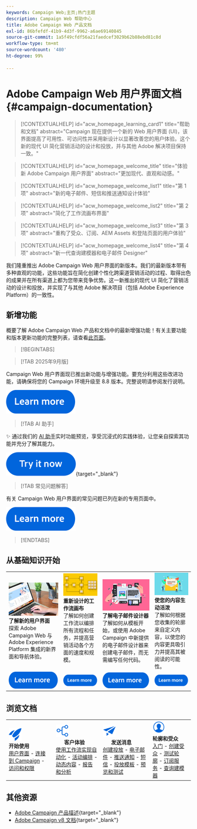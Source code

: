 ```yaml
---
keywords: Campaign Web;主页;热门主题
description: Campaign Web 帮助中心
title: Adobe Campaign Web 产品文档
exl-id: 86bfefdf-41b9-4d3f-9962-a6ae69140845
source-git-commit: 1a5f49cfdf56a21faedcef3029b62b88ebd81c8d
workflow-type: tm+mt
source-wordcount: '480'
ht-degree: 99%

---
```


# Adobe Campaign Web 用户界面文档 {#campaign-documentation}

>[!CONTEXTUALHELP]
>id="acw_homepage_learning_card1"
>title="帮助和文档"
>abstract="Campaign 现在提供一个新的 Web 用户界面 (UI)，该界面提高了可用性、可访问性并采用新设计以显著改善您的用户体验。这个新的现代 UI 简化营销活动的设计和投放，并与其他 Adobe 解决项目保持一致。"

>[!CONTEXTUALHELP]
>id="acw_homepage_welcome_title"
>title="体验新 Adobe Campaign 用户界面"
>abstract="更加现代、直观和动感。"

>[!CONTEXTUALHELP]
>id="acw_homepage_welcome_list1"
>title="第 1 项"
>abstract="新的电子邮件、短信和推送通知设计体验"

>[!CONTEXTUALHELP]
>id="acw_homepage_welcome_list2"
>title="第 2 项"
>abstract="简化了工作流画布界面"

>[!CONTEXTUALHELP]
>id="acw_homepage_welcome_list3"
>title="第 3 项"
>abstract="重构了受众、订阅、AEM Assets 和登陆页面的用户体验"

>[!CONTEXTUALHELP]
>id="acw_homepage_welcome_list4"
>title="第 4 项"
>abstract="新一代查询建模器和电子邮件 Designer"


我们隆重推出 Adobe Campaign Web 用户界面的新版本。我们的最新版本带有多种直观的功能，这些功能旨在简化创建个性化跨渠道营销活动的过程、取得出色的成果并在所有渠道上都为您带来竞争优势。这一新推出的现代 UI 简化了营销活动的设计和投放，并实现了与其他 Adobe 解决项目（包括 Adobe Experience Platform）的一致性。

## 新增功能

概要了解 Adobe Campaign Web 产品和文档中的最新增强功能！有关主要功能和版本更新功能的完整列表，请查看[此页面](rn/whats-new.md)。

>[!BEGINTABS]


>[!TAB 2025年9月版]

Campaign Web 用户界面现已推出新功能与增强功能。要充分利用这些改进功能，请确保将您的 Campaign 环境升级至 8.8 版本。完整说明请参阅发行说明。

[![了解更多按钮](assets/do-not-localize/learn-more-button.svg)](../v8/rn/release-notes.md)


>[!TAB AI 助手]

✨ 通过我们的 [AI 助手](../v8/email/generative-gs.md)实时功能预览，享受沉浸式的实践体验，让您亲自探索其功能并充分了解其能力。

[![了解详情按钮](assets/do-not-localize/try-it-button.svg)](https://experienceleague.adobe.com/zh-hans/apps/journey-optimizer/ai-assistant-content-accelerator){target="_blank"}

>[!TAB 常见问题解答]

有关 Campaign Web 用户界面的常见问题已列在新的专用页面中。

[![了解更多按钮](assets/do-not-localize/learn-more-button.svg)](get-started/faq.md)


>[!ENDTABS]

## 从基础知识开始

<table style="table-layout:fixed">
  <tr style="border: 0;">
    <td>
    <a href="get-started/user-interface.md"><img src="assets/do-not-localize/menu-ui.jpeg"></a>
    <div><strong>了解新的用户界面</strong><br/>探索 Adobe Campaign Web 与 Adobe Experience Platform 集成的新界面和导航体验。</div>
    </td>
    <td>
    <a href="workflows/gs-workflows.md"><img src="assets/do-not-localize/menu-workflows.jpeg"></a>
    <div><strong>重新设计的工作流画布</strong><br/>了解如何创建工作流以编排所有流程和任务，并提高营销活动各个方面的速度和规模。</div><br/>
    </td>
    <td>
    <a href="email/get-started-email-designer.md"><img src="assets/do-not-localize/menu-email.png"></a>
    <div><strong>了解电子邮件设计器</strong><br/>了解如何从模板开始，或使用 Adobe Campaign 中新提供的电子邮件设计器来创建电子邮件，而无需编写任何代码。
    </div></td>
    <td>
    <a href="personalization/gs-personalization.md"><img src="assets/do-not-localize/menu-dynamic.png"></a>
    <div><strong>使您的内容生动活泼</strong><br/>了解如何根据您收集的轮廓来自定义内容，以使您的内容更具吸引力并提高其被阅读的可能性。</div>
    </td>
  </tr>
  <tr style="border: 0;">
    <td align="center"><a href="get-started/user-interface.md"><img src="assets/do-not-localize/learn-more-button.svg"></a></td>
    <td align="center"><a href="workflows/gs-workflows.md"><img src="assets/do-not-localize/learn-more-button.svg"></a></td>
    <td align="center"><a href="email/get-started-email-designer.md"><img src="assets/do-not-localize/learn-more-button.svg"></a></td>
    <td align="center"><a href="personalization/gs-personalization.md"><img src="assets/do-not-localize/learn-more-button.svg"></a></td>
    </tr>
</table>

## 浏览文档

<table style="table-layout:auto">
  <tr style="border: 0;">
    <td>
      <img src="assets/do-not-localize/icon-start.svg" width="35px">
    <br/>
      <strong>开始使用</strong><br/><a href="get-started/user-interface.md">用户界面</a> - <a href="get-started/connect-to-campaign.md">连接到 Campaign</a> - <a href="get-started/permissions.md">访问和权限</a>
    </td>
    <td>
      <img src="assets/do-not-localize/icon-experience.svg" width="35px">
    <br/>
      <strong>客户体验</strong><br/><a href="workflows/gs-workflows.md" target="_blank">使用工作流实现自动化</a> - <a href="campaigns/gs-campaigns.md" target="_blank">活动编排</a> - <a href="personalization/gs-personalization.md">动态内容</a> - <a href="reporting/gs-reports.md">报告和分析</a>
    </td>
    <td>
      <img src="assets/do-not-localize/icon-message.svg" width="35px">
    <br/>
      <strong>发送消息</strong><br/><a href="msg/gs-deliveries.md">创建投放</a> - <a href="email/create-email.md">电子邮件</a> - <a href="push/gs-push.md">推送通知</a> - <a href="sms/gs-sms.md">短信</a> - <a href="msg/delivery-template.md">投放模板</a> - <a href="preview-test/preview-test.md">预览和测试</a> 
    </td>
    <td>
      <img src="assets/do-not-localize/icon_profile.svg" width="35px">
    <br/>
      <strong>轮廓和受众</strong><br/><a href="audience/gs-audiences-recipients.md">入门</a> - <a href="audience/create-audience.md">创建受众</a> - <a href="audience/test-profiles.md">测试轮廓</a> - <a href="audience/manage-services.md">订阅服务</a> - <a href="query/query-modeler-overview.md">查询建模器</a>
    </td>
  </tr>
</table>

## 其他资源

* [Adobe Campaign 产品描述](https://helpx.adobe.com/cn/legal/product-descriptions/adobe-campaign-managed-cloud-services.html){target="_blank"}
* [Adobe Campaign v8 文档](https://experienceleague.adobe.com/docs/campaign-v8.html?lang=zh-hans){target="_blank"}